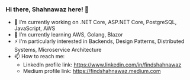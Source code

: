 ### Hi there, Shahnawaz here! 👋

- 🔭 I’m currently working on .NET Core, ASP.NET Core, PostgreSQL, JavaScript, AWS
- 🌱 I’m currently learning AWS, Golang, Blazor
- ⚡ I'm particularly interested in Backends, Design Patterns, Distributed Systems, Microservice Architecture
- 📫 How to reach me: 
   - LinkedIn profile link: https://www.linkedin.com/in/findshahnawaz
   - Medium profile link: https://findshahnawaz.medium.com

<!--
**Shahnawaz-QI/Shahnawaz-QI** is a ✨ _special_ ✨ repository because its `README.md` (this file) appears on your GitHub profile.

Here are some ideas to get you started:

- 🔭 I’m currently working on ...
- 🌱 I’m currently learning ...
- 👯 I’m looking to collaborate on ...
- 🤔 I’m looking for help with ...
- 💬 Ask me about ...
- 📫 How to reach me: ...
- 😄 Pronouns: ...
- ⚡ Fun fact: ...
-->

